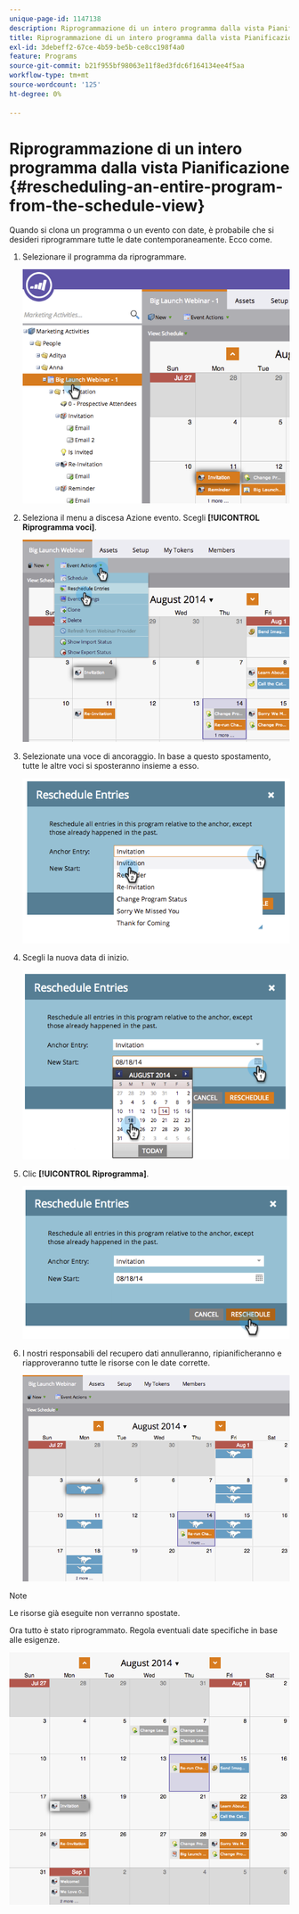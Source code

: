 ```yaml
---
unique-page-id: 1147138
description: Riprogrammazione di un intero programma dalla vista Pianificazione - Documenti Marketo - Documentazione del prodotto
title: Riprogrammazione di un intero programma dalla vista Pianificazione
exl-id: 3debeff2-67ce-4b59-be5b-ce8cc198f4a0
feature: Programs
source-git-commit: b21f955bf98063e11f8ed3fdc6f164134ee4f5aa
workflow-type: tm+mt
source-wordcount: '125'
ht-degree: 0%

---
```


# Riprogrammazione di un intero programma dalla vista Pianificazione {#rescheduling-an-entire-program-from-the-schedule-view}

Quando si clona un programma o un evento con date, è probabile che si desideri riprogrammare tutte le date contemporaneamente. Ecco come.

1. Selezionare il programma da riprogrammare.

   ![](assets/image2014-9-23-15-3a15-3a18.png)

1. Seleziona il menu a discesa Azione evento. Scegli **[!UICONTROL Riprogramma voci]**.

   ![](assets/image2014-9-23-15-3a15-3a53.png)

1. Selezionate una voce di ancoraggio. In base a questo spostamento, tutte le altre voci si sposteranno insieme a esso.

   ![](assets/image2014-9-23-15-3a18-3a23.png)

1. Scegli la nuova data di inizio.

   ![](assets/image2014-9-23-15-3a18-3a37.png)

1. Clic **[!UICONTROL Riprogramma]**.

   ![](assets/image2014-9-23-15-3a18-3a54.png)

1. I nostri responsabili del recupero dati annulleranno, ripianificheranno e riapproveranno tutte le risorse con le date corrette.

   ![](assets/image2014-9-23-15-3a19-3a1.png)

>[!NOTE]
>
>Le risorse già eseguite non verranno spostate.

Ora tutto è stato riprogrammato. Regola eventuali date specifiche in base alle esigenze.

![](assets/image2014-9-23-15-3a19-3a58.png)
